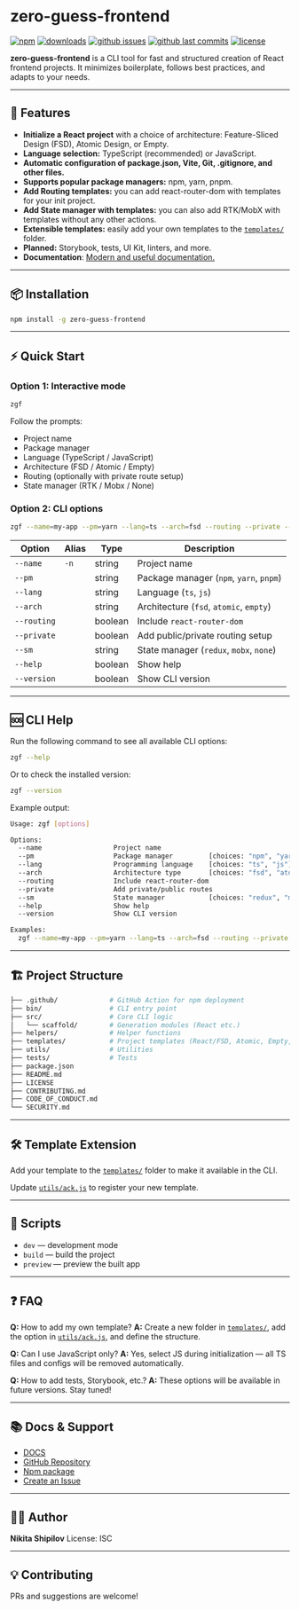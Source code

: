 # zero-guess-frontend

[![npm](https://img.shields.io/npm/v/zero-guess-frontend.svg?style=for-the-badge&logoColor=white)]()
[![downloads](https://img.shields.io/npm/dm/zero-guess-frontend?style=for-the-badge&logoColor=white)]()
[![github issues](https://img.shields.io/github/issues/LAYT73/zero-guess-frontend?&style=for-the-badge&color=E0AF68)]()
[![github last commits](https://img.shields.io/github/last-commit/LAYT73/zero-guess-frontend?style=for-the-badge&color=AD8EE6)]()
[![license](https://img.shields.io/npm/l/@nestjs/core.svg?style=for-the-badge&logoColor=white)]()

**zero-guess-frontend** is a CLI tool for fast and structured creation of React frontend projects. It minimizes boilerplate, follows best practices, and adapts to your needs.

---

## 🚀 Features

- **Initialize a React project** with a choice of architecture: Feature-Sliced Design (FSD), Atomic Design, or Empty.
- **Language selection:** TypeScript (recommended) or JavaScript.
- **Automatic configuration of package.json, Vite, Git, .gitignore, and other files.**
- **Supports popular package managers:** npm, yarn, pnpm.
- **Add Routing templates:** you can add react-router-dom with templates for your init project.
- **Add State manager with templates:** you can also add RTK/MobX with templates without any other actions.
- **Extensible templates:** easily add your own templates to the [`templates/`](templates/) folder.
- **Planned:** Storybook, tests, UI Kit, linters, and more.
- **Documentation**: [Modern and useful documentation.](https://layt73.github.io/zero-guess-frontend-docs/)

---

## 📦 Installation

```bash
npm install -g zero-guess-frontend
```

---

## ⚡ Quick Start

### Option 1: Interactive mode

```bash
zgf
```

Follow the prompts:

- Project name
- Package manager
- Language (TypeScript / JavaScript)
- Architecture (FSD / Atomic / Empty)
- Routing (optionally with private route setup)
- State manager (RTK / Mobx / None)

### Option 2: CLI options

```bash
zgf --name=my-app --pm=yarn --lang=ts --arch=fsd --routing --private --sm=redux
```

| Option      | Alias | Type    | Description                             |
| ----------- | ----- | ------- | --------------------------------------- |
| `--name`    | `-n`  | string  | Project name                            |
| `--pm`      |       | string  | Package manager (`npm`, `yarn`, `pnpm`) |
| `--lang`    |       | string  | Language (`ts`, `js`)                   |
| `--arch`    |       | string  | Architecture (`fsd`, `atomic`, `empty`) |
| `--routing` |       | boolean | Include `react-router-dom`              |
| `--private` |       | boolean | Add public/private routing setup        |
| `--sm`      |       | string  | State manager (`redux`, `mobx`, `none`) |
| `--help`    |       | boolean | Show help                               |
| `--version` |       | boolean | Show CLI version                        |

---

## 🆘 CLI Help

Run the following command to see all available CLI options:

```bash
zgf --help
```

Or to check the installed version:

```bash
zgf --version
```

Example output:

```bash
Usage: zgf [options]

Options:
  --name                  Project name
  --pm                    Package manager         [choices: "npm", "yarn", "pnpm"]
  --lang                  Programming language    [choices: "ts", "js"]
  --arch                  Architecture type       [choices: "fsd", "atomic", "empty"]
  --routing               Include react-router-dom
  --private               Add private/public routes
  --sm                    State manager           [choices: "redux", "mobx", "none"]
  --help                  Show help
  --version               Show CLI version

Examples:
  zgf --name=my-app --pm=yarn --lang=ts --arch=fsd --routing --private --sm=redux
```

---

## 🏗️ Project Structure

```bash
├── .github/             # GitHub Action for npm deployment
├── bin/                 # CLI entry point
├── src/                 # Core CLI logic
│   └── scaffold/        # Generation modules (React etc.)
├── helpers/             # Helper functions
├── templates/           # Project templates (React/FSD, Atomic, Empty, React-Router-Dom, State managers and your custom)
├── utils/               # Utilities
├── tests/               # Tests
├── package.json
├── README.md
├── LICENSE
├── CONTRIBUTING.md
├── CODE_OF_CONDUCT.md
└── SECURITY.md
```

---

## 🛠️ Template Extension

Add your template to the [`templates/`](templates/) folder to make it available in the CLI.

Update [`utils/ack.js`](utils/ack.js) to register your new template.

---

## 📝 Scripts

- `dev` — development mode
- `build` — build the project
- `preview` — preview the built app

---

## ❓ FAQ

**Q:** How to add my own template?
**A:** Create a new folder in [`templates/`](templates/), add the option in [`utils/ack.js`](utils/ack.js), and define the structure.

**Q:** Can I use JavaScript only?
**A:** Yes, select JS during initialization — all TS files and configs will be removed automatically.

**Q:** How to add tests, Storybook, etc.?
**A:** These options will be available in future versions. Stay tuned!

---

## 📚 Docs & Support

- [DOCS](https://layt73.github.io/zero-guess-frontend-docs/)
- [GitHub Repository](https://github.com/LAYT73/zero-guess-frontend)
- [Npm package](https://www.npmjs.com/package/zero-guess-frontend)
- [Create an Issue](https://github.com/LAYT73/zero-guess-frontend/issues)

---

## 🧑‍💻 Author

**Nikita Shipilov**
License: ISC

---

## 💡 Contributing

PRs and suggestions are welcome!
